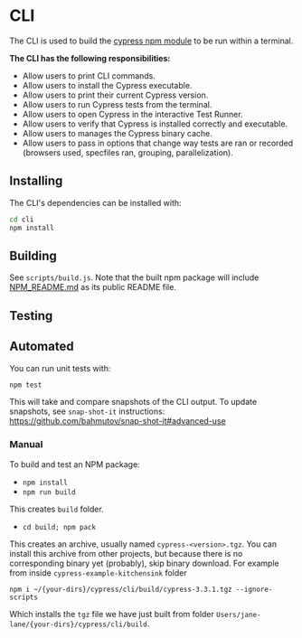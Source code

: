 # CLI

The CLI is used to build the [cypress npm module](https://www.npmjs.com/package/cypress) to be run within a terminal.

**The CLI has the following responsibilities:**

- Allow users to print CLI commands.
- Allow users to install the Cypress executable.
- Allow users to print their current Cypress version.
- Allow users to run Cypress tests from the terminal.
- Allow users to open Cypress in the interactive Test Runner.
- Allow users to verify that Cypress is installed correctly and executable.
- Allow users to manages the Cypress binary cache.
- Allow users to pass in options that change way tests are ran or recorded (browsers used, specfiles ran, grouping, parallelization).

## Installing

The CLI's dependencies can be installed with:

```bash
cd cli
npm install
```

## Building

See `scripts/build.js`. Note that the built npm package will include [NPM_README.md](NPM_README.md) as its public README file.

## Testing

## Automated

You can run unit tests with:

```bash
npm test
```

This will take and compare snapshots of the CLI output. To update snapshots, see `snap-shot-it` instructions: https://github.com/bahmutov/snap-shot-it#advanced-use

### Manual

To build and test an NPM package:

- `npm install`
- `npm run build`

This creates `build` folder.

- `cd build; npm pack`

This creates an archive, usually named `cypress-<version>.tgz`. You can install this archive from other projects, but because there is no corresponding binary yet (probably), skip binary download. For example from inside `cypress-example-kitchensink` folder

```shell
npm i ~/{your-dirs}/cypress/cli/build/cypress-3.3.1.tgz --ignore-scripts
```

Which installs the `tgz` file we have just built from folder `Users/jane-lane/{your-dirs}/cypress/cli/build`.
